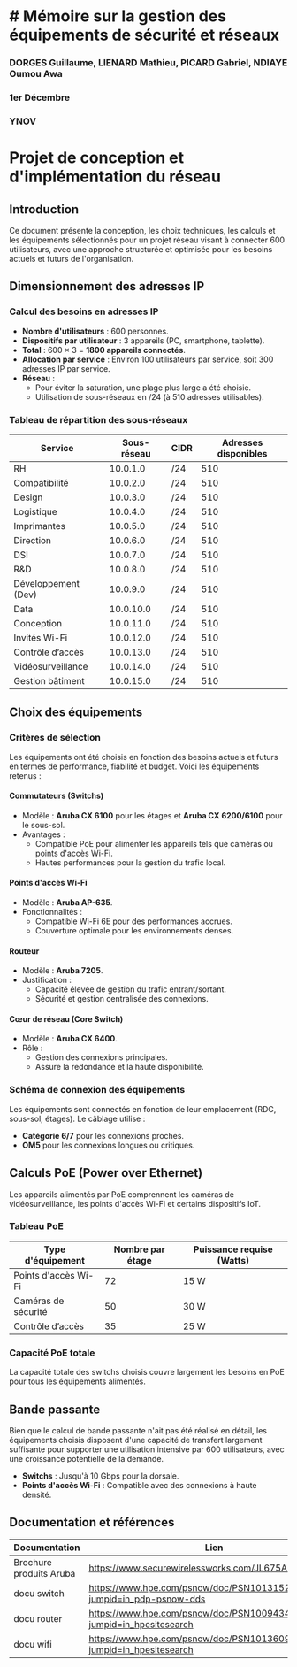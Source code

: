 # # Mémoire sur la gestion des équipements de sécurité et réseaux
### DORGES Guillaume, LIENARD Mathieu, PICARD Gabriel, NDIAYE Oumou Awa
### 1er Décembre 
### YNOV

# Projet de conception et d'implémentation du réseau

## Introduction

Ce document présente la conception, les choix techniques, les calculs et les équipements sélectionnés pour un projet réseau visant à connecter 600 utilisateurs, avec une approche structurée et optimisée pour les besoins actuels et futurs de l'organisation.

## Dimensionnement des adresses IP

### Calcul des besoins en adresses IP

- **Nombre d'utilisateurs** : 600 personnes.
- **Dispositifs par utilisateur** : 3 appareils (PC, smartphone, tablette).
- **Total** : 600 × 3 = **1800 appareils connectés**.
- **Allocation par service** : Environ 100 utilisateurs par service, soit 300 adresses IP par service.
- **Réseau** :
  - Pour éviter la saturation, une plage plus large a été choisie.
  - Utilisation de sous-réseaux en /24 (à 510 adresses utilisables).

### Tableau de répartition des sous-réseaux

| **Service**                                | **Sous-réseau** | **CIDR** | **Adresses disponibles** |
|-------------------------------------------|------------------|----------|--------------------------|
| RH                                         | 10.0.1.0         | /24      | 510                      |
| Compatibilité                              | 10.0.2.0         | /24      | 510                      |
| Design                                     | 10.0.3.0         | /24      | 510                      |
| Logistique                                 | 10.0.4.0         | /24      | 510                      |
| Imprimantes                                | 10.0.5.0         | /24      | 510                      |
| Direction                                  | 10.0.6.0         | /24      | 510                      |
| DSI                                        | 10.0.7.0         | /24      | 510                      |
| R&D                                        | 10.0.8.0         | /24      | 510                      |
| Développement (Dev)                       | 10.0.9.0         | /24      | 510                      |
| Data                                       | 10.0.10.0        | /24      | 510                      |
| Conception                                 | 10.0.11.0        | /24      | 510                      |
| Invités Wi-Fi                              | 10.0.12.0        | /24      | 510                      |
| Contrôle d’accès                         | 10.0.13.0        | /24      | 510                      |
| Vidéosurveillance                         | 10.0.14.0        | /24      | 510                      |
| Gestion bâtiment                          | 10.0.15.0        | /24      | 510                      |

## Choix des équipements

### Critères de sélection
Les équipements ont été choisis en fonction des besoins actuels et futurs en termes de performance, fiabilité et budget. Voici les équipements retenus :

#### Commutateurs (Switchs)
- Modèle : **Aruba CX 6100** pour les étages et **Aruba CX 6200/6100** pour le sous-sol.
- Avantages :
  - Compatible PoE pour alimenter les appareils tels que caméras ou points d'accès Wi-Fi.
  - Hautes performances pour la gestion du trafic local.

#### Points d'accès Wi-Fi
- Modèle : **Aruba AP-635**.
- Fonctionnalités :
  - Compatible Wi-Fi 6E pour des performances accrues.
  - Couverture optimale pour les environnements denses.

#### Routeur
- Modèle : **Aruba 7205**.
- Justification :
  - Capacité élevée de gestion du trafic entrant/sortant.
  - Sécurité et gestion centralisée des connexions.

#### Cœur de réseau (Core Switch)
- Modèle : **Aruba CX 6400**.
- Rôle :
  - Gestion des connexions principales.
  - Assure la redondance et la haute disponibilité.

### Schéma de connexion des équipements
Les équipements sont connectés en fonction de leur emplacement (RDC, sous-sol, étages). Le câblage utilise :
- **Catégorie 6/7** pour les connexions proches.
- **OM5** pour les connexions longues ou critiques.

## Calculs PoE (Power over Ethernet)

Les appareils alimentés par PoE comprennent les caméras de vidéosurveillance, les points d'accès Wi-Fi et certains dispositifs IoT.

### Tableau PoE
| **Type d'équipement**         | **Nombre par étage** | **Puissance requise (Watts)** |
|-------------------------------|-----------------------|--------------------------------|
| Points d'accès Wi-Fi         | 72                    | 15 W                          |
| Caméras de sécurité         | 50                    | 30 W                          |
| Contrôle d’accès           | 35                    | 25 W                          |

### Capacité PoE totale
La capacité totale des switchs choisis couvre largement les besoins en PoE pour tous les équipements alimentés.

## Bande passante

Bien que le calcul de bande passante n'ait pas été réalisé en détail, les équipements choisis disposent d'une capacité de transfert largement suffisante pour supporter une utilisation intensive par 600 utilisateurs, avec une croissance potentielle de la demande.

- **Switchs** : Jusqu'à 10 Gbps pour la dorsale.
- **Points d'accès Wi-Fi** : Compatible avec des connexions à haute densité.

## Documentation et références

| **Documentation**              | **Lien**                                                                   |
|--------------------------------|-------------------------------------------------------------------------- |
| Brochure produits Aruba        | https://www.securewirelessworks.com/JL675A.asp                            |
| docu switch                    | https://www.hpe.com/psnow/doc/PSN1013152646FR.pdf?jumpid=in_pdp-psnow-dds |
| docu router                    | https://www.hpe.com/psnow/doc/PSN1009434920FR?jumpid=in_hpesitesearch     |
| docu wifi                      | https://www.hpe.com/psnow/doc/PSN1013609618FR?jumpid=in_hpesitesearch     |
